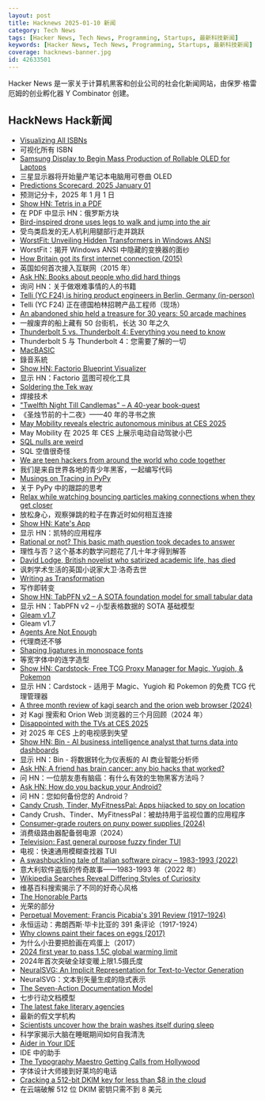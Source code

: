 ```yaml
---
layout: post
title: Hacknews 2025-01-10 新闻
category: Tech News
tags: [Hacker News, Tech News, Programming, Startups, 最新科技新闻]
keywords: [Hacker News, Tech News, Programming, Startups, 最新科技新闻]
coverage: hacknews-banner.jpg
id: 42633501
---
```


Hacker News 是一家关于计算机黑客和创业公司的社会化新闻网站，由保罗·格雷厄姆的创业孵化器 Y Combinator 创建。

## HackNews Hack新闻

- [Visualizing All ISBNs](https://annas-archive.org/blog/all-isbns.html)
- 可视化所有 ISBN
- [Samsung Display to Begin Mass Production of Rollable OLED for Laptops](https://global.samsungdisplay.com/31332)
- 三星显示器将开始量产笔记本电脑用可卷曲 OLED
- [Predictions Scorecard, 2025 January 01](https://rodneybrooks.com/predictions-scorecard-2025-january-01/)
- 预测记分卡，2025 年 1 月 1 日
- [Show HN: Tetris in a PDF](https://th0mas.nl/downloads/pdftris.pdf)
- 在 PDF 中显示 HN：俄罗斯方块
- [Bird-inspired drone uses legs to walk and jump into the air](https://spectrum.ieee.org/bird-drone)
- 受鸟类启发的无人机利用腿部行走并跳跃
- [WorstFit: Unveiling Hidden Transformers in Windows ANSI](https://blog.orange.tw/posts/2025-01-worstfit-unveiling-hidden-transformers-in-windows-ansi/)
- WorstFit：揭开 Windows ANSI 中隐藏的变换器的面纱
- [How Britain got its first internet connection (2015)](https://theconversation.com/how-britain-got-its-first-internet-connection-by-the-late-pioneer-who-created-the-first-password-on-the-internet-45404)
- 英国如何首次接入互联网（2015 年）
- [Ask HN: Books about people who did hard things]()
- 询问 HN：关于做艰难事情的人的书籍
- [Telli (YC F24) is hiring product engineers in Berlin, Germany (in-person)](https://www.ycombinator.com/companies/telli/jobs/J1YREmZ-product-engineer)
- Telli (YC F24) 正在德国柏林招聘产品工程师（现场）
- [An abandoned ship held a treasure for 30 years: 50 arcade machines](https://jasondeegan.com/an-abandoned-ship-held-a-treasure-for-30-years-50-arcade-machines-of-immense-value-to-gamers/)
- 一艘废弃的船上藏有 50 台街机，长达 30 年之久
- [Thunderbolt 5 vs. Thunderbolt 4: Everything you need to know](https://www.tomsguide.com/computing/thunderbolt-5-vs-thunderbolt-4)
- Thunderbolt 5 与 Thunderbolt 4：您需要了解的一切
- [MacBASIC](https://apple.fandom.com/wiki/MacBASIC)
- 錄音系統
- [Show HN: Factorio Blueprint Visualizer](https://github.com/piebro/factorio-blueprint-visualizer)
- 显示 HN：Factorio 蓝图可视化工具
- [Soldering the Tek way](https://hackaday.com/2025/01/09/retrotechtacular-soldering-the-tek-way/)
- 焊接技术
- ["Twelfth Night Till Candlemas" – A 40-year book-quest](https://davidallengreen.com/2024/12/twelfth-night-till-candlemas-the-story-of-a-forty-year-book-quest-and-of-its-remarkable-ending/)
- 《圣烛节前的十二夜》——40 年的寻书之旅
- [May Mobility reveals electric autonomous minibus at CES 2025](https://techcrunch.com/2025/01/07/may-mobility-reveals-electric-autonomous-minibus-at-ces-2025/)
- May Mobility 在 2025 年 CES 上展示电动自动驾驶小巴
- [SQL nulls are weird](https://jirevwe.github.io/sql-nulls-are-weird.html)
- SQL 空值很奇怪
- [We are teen hackers from around the world who code together](https://hackclub.com/)
- 我们是来自世界各地的青少年黑客，一起编写代码
- [Musings on Tracing in PyPy](https://pypy.org/posts/2025/01/musings-tracing.html)
- 关于 PyPy 中的跟踪的思考
- [Relax while watching bouncing particles making connections when they get closer](https://tiki.li/apps/particles.html?v=2501a)
- 放松身心，观察弹跳的粒子在靠近时如何相互连接
- [Show HN: Kate's App](https://katesapp.org/hn)
- 显示 HN：凯特的应用程序
- [Rational or not? This basic math question took decades to answer](https://www.quantamagazine.org/rational-or-not-this-basic-math-question-took-decades-to-answer-20250108/)
- 理性与否？这个基本的数学问题花了几十年才得到解答
- [David Lodge, British novelist who satirized academic life, has died](https://www.nytimes.com/2025/01/03/books/david-lodge-dead.html)
- 讽刺学术生活的英国小说家大卫·洛奇去世
- [Writing as Transformation](https://www.newyorker.com/culture/the-weekend-essay/writing-as-transformation-louise-gluck)
- 写作即转变
- [Show HN: TabPFN v2 – A SOTA foundation model for small tabular data](https://www.nature.com/articles/s41586-024-08328-6/link)
- 显示 HN：TabPFN v2 – 小型表格数据的 SOTA 基础模型
- [Gleam v1.7](https://gleam.run/news/improved-performance-and-publishing/)
- Gleam v1.7
- [Agents Are Not Enough](https://www.arxiv.org/abs/2412.16241)
- 代理商还不够
- [Shaping ligatures in monospace fonts](https://joshleeb.com/posts/monospace-ligatures.html)
- 等宽字体中的连字造型
- [Show HN: Cardstock- Free TCG Proxy Manager for Magic, Yugioh, & Pokemon](https://cardstock.denta.co)
- 显示 HN：Cardstock - 适用于 Magic、Yugioh 和 Pokemon 的免费 TCG 代理管理器
- [A three month review of kagi search and the orion web browser (2024)](https://flatfootfox.com/a-three-month-review-of-kagi-search-the-orion-web-browser/)
- 对 Kagi 搜索和 Orion Web 浏览器的三个月回顾（2024 年）
- [Disappointed with the TVs at CES 2025](https://arstechnica.com/gadgets/2025/01/ces-2025-teases-alarming-smart-tv-future-loaded-with-unwanted-software-gimmicks/)
- 对 2025 年 CES 上的电视感到失望
- [Show HN: Bin - AI business intelligence analyst that turns data into dashboards](https://bi.new)
- 显示 HN：Bin - 将数据转化为仪表板的 AI 商业智能分析师
- [Ask HN: A friend has brain cancer: any bio hacks that worked?]()
- 问 HN：一位朋友患有脑癌：有什么有效的生物黑客方法吗？
- [Ask HN: How do you backup your Android?]()
- 问 HN：您如何备份您的 Android？
- [Candy Crush, Tinder, MyFitnessPal: Apps hijacked to spy on location](https://www.wired.com/story/gravy-location-data-app-leak-rtb/)
- Candy Crush、Tinder、MyFitnessPal：被劫持用于监视位置的应用程序
- [Consumer-grade routers on puny power supplies (2024)](https://blog.apnic.net/2024/10/18/the-strange-cases-of-consumer-grade-routers-on-puny-power-supplies/)
- 消费级路由器配备弱电源（2024）
- [Television: Fast general purpose fuzzy finder TUI](https://github.com/alexpasmantier/television)
- 电视：快速通用模糊查找器 TUI
- [A swashbuckling tale of Italian software piracy – 1983-1993 (2022)](https://genesistemple.com/a-swashbuckling-tale-of-italian-software-piracy-1983-1993)
- 意大利软件盗版的传奇故事——1983-1993 年（2022 年）
- [Wikipedia Searches Reveal Differing Styles of Curiosity](https://www.scientificamerican.com/article/wikipedia-searches-reveal-differing-styles-of-curiosity/)
- 维基百科搜索揭示了不同的好奇心风格
- [The Honorable Parts](https://www.scopeofwork.net/the-honorable-parts/)
- 光荣的部分
- [Perpetual Movement: Francis Picabia's 391 Review (1917–1924)](https://publicdomainreview.org/collection/francis-picabia-391-review/)
- 永恒运动：弗朗西斯·毕卡比亚的 391 条评论（1917-1924）
- [Why clowns paint their faces on eggs (2017)](https://www.bbc.com/future/article/20171206-the-fascinating-reason-why-clowns-paint-their-faces-on-eggs)
- 为什么小丑要把脸画在鸡蛋上（2017）
- [2024 first year to pass 1.5C global warming limit](https://www.bbc.com/news/articles/cd7575x8yq5o)
- 2024年首次突破全球变暖上限1.5摄氏度
- [NeuralSVG: An Implicit Representation for Text-to-Vector Generation](https://sagipolaczek.github.io/NeuralSVG/)
- NeuralSVG：文本到矢量生成的隐式表示
- [The Seven-Action Documentation Model](https://passo.uno/seven-action-model/)
- 七步行动文档模型
- [The latest fake literary agencies](https://writerbeware.blog/2024/08/16/the-latest-fake-literary-agencies/)
- 最新的假文学机构
- [Scientists uncover how the brain washes itself during sleep](https://www.science.org/content/article/scientists-uncover-how-brain-washes-itself-during-sleep)
- 科学家揭示大脑在睡眠期间如何自我清洗
- [Aider in Your IDE](https://aider.chat/docs/usage/watch.html)
- IDE 中的助手
- [The Typography Maestro Getting Calls from Hollywood](https://www.nytimes.com/2024/12/23/style/teddy-blanks-typeface-design-wicked-barbie-nosferatu.html)
- 字体设计大师接到好莱坞的电话
- [Cracking a 512-bit DKIM key for less than $8 in the cloud](https://dmarcchecker.app/articles/crack-512-bit-dkim-rsa-key)
- 在云端破解 512 位 DKIM 密钥只需不到 8 美元

